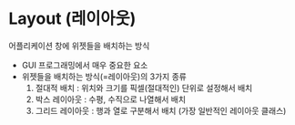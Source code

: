 # Layout (레이아웃)
어플리케이션 창에 위젯들을 배치하는 방식

- GUI 프로그래밍에서 매우 중요한 요소
- 위젯들을 배치하는 방식(=레이아웃)의 3가지 종류
    1. 절대적 배치 : 위치와 크기를 픽셀(절대적인) 단위로 설정해서 배치
    2. 박스 레이아웃 : 수평, 수직으로 나열해서 배치
    3. 그리드 레이아웃 : 행과 열로 구분해서 배치 (가장 일반적인 레이아웃 클래스) 

